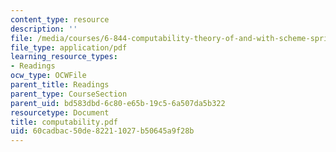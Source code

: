 ```yaml
---
content_type: resource
description: ''
file: /media/courses/6-844-computability-theory-of-and-with-scheme-spring-2003/60cadbac50de82211027b50645a9f28b_computability.pdf
file_type: application/pdf
learning_resource_types:
- Readings
ocw_type: OCWFile
parent_title: Readings
parent_type: CourseSection
parent_uid: bd583dbd-6c80-e65b-19c5-6a507da5b322
resourcetype: Document
title: computability.pdf
uid: 60cadbac-50de-8221-1027-b50645a9f28b
---
```

